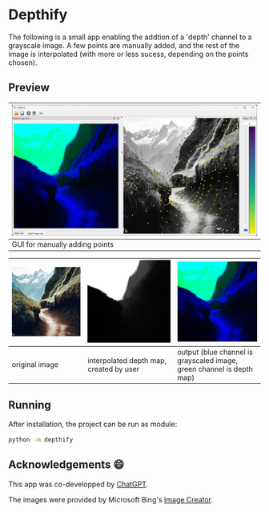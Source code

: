 # Depthify

The following is a small app enabling the addtion of a 'depth' channel to a grayscale image. 
A few points are manually added, and the rest of the image is interpolated (with more or less sucess, depending on the points chosen). 


## Preview

| ![Gui](img/Screenshot.png) |
| --- | 
| GUI for manually adding points |

| ![original image](img/road_bing-img-creator.jpg) | ![depth overlay](img/road_bing-img-creator_map.jpg) | ![depth overlay](img/road_bing-img-creator_depth.jpg) |
| --- | --- | --- |
| original image | interpolated depth map, created by user | output (blue channel is grayscaled image, green channel is depth map) |


## Running

After installation, the project can be run as module: 
```bash
python -m depthify
```

## Acknowledgements 😄 
This app was co-developped by [ChatGPT](https://chat.openai.com/). 

The images were provided by Microsoft Bing's [Image Creator](https://www.bing.com/create?). 
